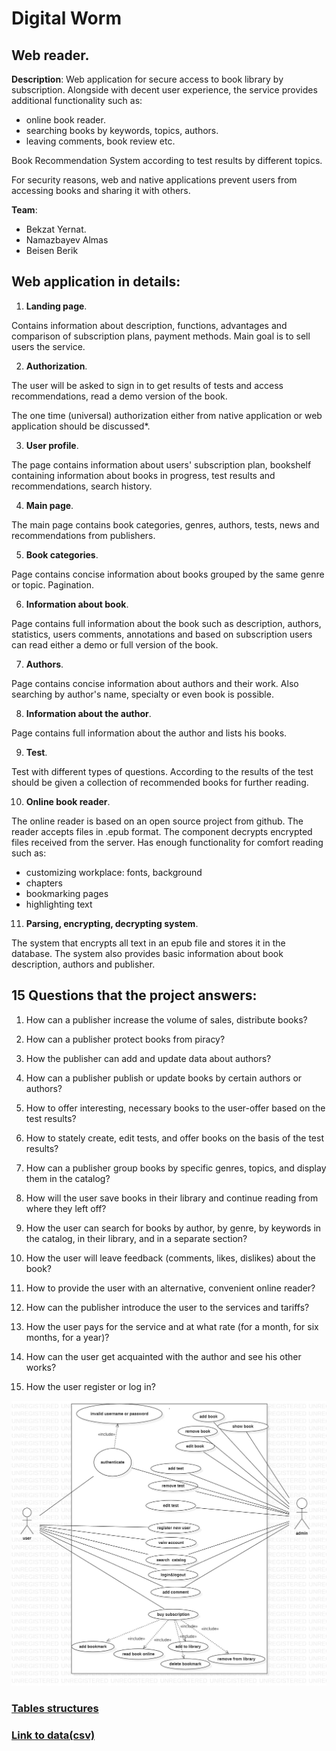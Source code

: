 # Digital Worm

## Web reader.

**Description**:
	Web application for secure access to book library by subscription. Alongside with decent user experience, the service provides additional functionality such as:
- online book reader.
- searching books by keywords, topics, authors.
- leaving comments, book review etc.

Book Recommendation System according to test results by different topics. 

For security reasons, web and native applications prevent users from accessing books and sharing it with others.

**Team**:
 - Bekzat Yernat.
 - Namazbayev Almas
 - Beisen Berik

## Web application in details:
1. **Landing page**.

Contains information about description, functions, advantages and comparison of subscription plans, payment methods. Main goal is to sell users the service.

2. **Authorization**.

The user will be asked to sign in to get results of tests and access recommendations, read a demo version of the book. 

The one time (universal) authorization either from native application or web application should be discussed*. 

3. **User profile**.

The page contains information about users' subscription plan, bookshelf containing information about books in progress, test results and recommendations, search history.

4. **Main page**.

The main page contains book categories, genres, authors, tests, news and recommendations from publishers.

5. **Book categories**.

Page contains concise information about books grouped by the same genre or topic. Pagination.

6. **Information about book**.

Page contains full information about the book such as description, authors, statistics, users comments, annotations and based on subscription users can read either a demo or full version of the book. 

7. **Authors**.

Page contains concise information about authors and their work. Also searching by author's name, specialty or even book is possible.

8. **Information about the author**.

Page contains full information about the author and lists his books.

9. **Test**.

Test with different types of questions. According to the results of the test should be given a collection of recommended books for further reading.

10. **Online book reader**.

The online reader is based on an open source project from github. The reader accepts files in .epub format. The component decrypts encrypted files received from the server. Has enough functionality for comfort reading such as: 
- customizing workplace: fonts, background
- chapters
- bookmarking pages
- highlighting text

11. **Parsing, encrypting, decrypting system**.

The system that encrypts all text in an epub file and stores it in the database. The system also provides basic information about book description, authors and publisher.

## 15 Questions that the project answers:

1. How can a publisher increase the volume of sales, distribute books?

2. How can a publisher protect books from piracy?

3. How the publisher can add and update data about authors?

4. How can a publisher publish or update books by certain authors or authors?

5. How to offer interesting, necessary books to the user-offer based on the test results?

6. How to stately create, edit tests, and offer books on the basis of the test results?

7. How can a publisher group books by specific genres, topics, and display them in the catalog?

8. How will the user save books in their library and continue reading from where they left off?

9. How the user can search for books by author, by genre, by keywords in the catalog, in their library, and in a separate section?

10. How the user will leave feedback (comments, likes, dislikes) about the book?

11. How to provide the user with an alternative, convenient online reader?

12. How can the publisher introduce the user to the services and tariffs? 

13. How the user pays for the service and at what rate (for a month, for six months, for a year)?

14. How can the user get acquainted with the author and see his other works?

15. How the user register or log in? 

![alt text](https://github.com/29DigitSoftware/DigitalWorm/blob/main/29Digit-UseCase-UML.png.)

### [Tables structures](https://github.com/29DigitSoftware/DigitalWorm/blob/main/Database%20Schema)

### [Link to data(csv)](https://github.com/29DigitSoftware/DigitalWorm/tree/main/data(csv))
